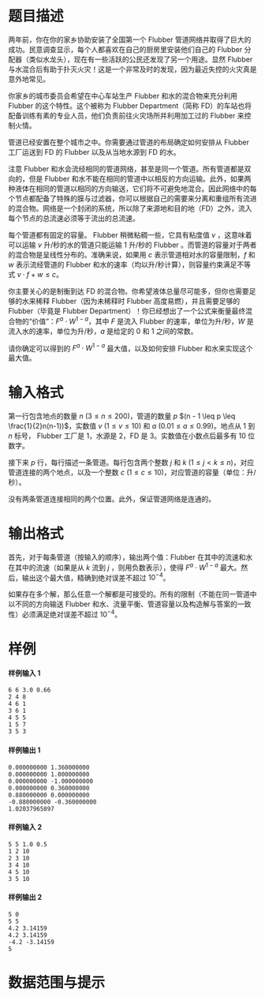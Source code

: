 
# 题目描述

两年前，你在你的家乡协助安装了全国第一个 Flubber 管道网络并取得了巨大的成功。民意调查显示，每个人都喜欢在自己的厨房里安装他们自己的 Flubber 分配器（类似水龙头），现在有一些活跃的公民还发现了另一个用途。显然 Flubber 与水混合后有助于扑灭火灾！这是一个非常及时的发现，因为最近失控的火灾真是意外地常见。

你家乡的城市委员会希望在中心车站生产 Flubber 和水的混合物来充分利用 Flubber 的这个特性。这个被称为 Flubber Department（简称 FD）的车站也将配备训练有素的专业人员，他们负责前往火灾场所并利用加工过的 Flubber 来控制火情。

管道已经安置在整个城市之中。你需要通过管道的布局确定如何安排从 Flubber 工厂运送到 FD 的 Flubber 以及从当地水源到 FD 的水。

注意 Flubber 和水会流经相同的管道网络，甚至是同一个管道。所有管道都是双向的，但是 Flubber 和水不能在相同的管道中以相反的方向运输。此外，如果两种液体在相同的管道以相同的方向输送，它们将不可避免地混合。因此网络中的每个节点都配备了特殊的膜与过滤器，你可以根据自己的需要来分离和重组所有流进的混合物。网络是一个封闭的系统，所以除了来源地和目的地（FD）之外，流入每个节点的总流速必须等于流出的总流速。

每个管道都有固定的容量。 Flubber 稍微粘稠一些，它具有粘度值 $v$ ，这意味着可以运输 $v$ 升/秒的水的管道只能运输 $1$ 升/秒的 Flubber 。而管道的容量对于两者的混合物是呈线性分布的。准确来说，如果用 $c$ 表示管道相对水的容量限制，$f$ 和 $w$ 表示流经管道的 Flubber 和水的速率（均以升/秒计算），则容量约束满足不等式 $v \cdot f + w \leq c$。

你主要关心的是制衡到达 FD 的混合物。你希望液体总量尽可能多，但你也需要足够的水来稀释 Flubber（因为未稀释时 Flubber 高度易燃），并且需要足够的 Flubber（毕竟是 Flubber Department）！你已经想出了一个公式来衡量最终混合物的“价值”：$F^a \cdot W^{1 - a}$，其中 $F$ 是流入 Flubber 的速率，单位为升/秒，$W$ 是流入水的速率，单位为升/秒，$a$ 是给定的 $0$ 和 $1$ 之间的常数。

请你确定可以得到的 $F^a \cdot W^{1 - a}$ 最大值，以及如何安排 Flubber 和水来实现这个最大值。


# 输入格式

第一行包含地点的数量 $n$ $(3 \leq n \leq 200)$，管道的数量 $p$ $(n - 1 \leq p \leq \frac{1}{2}n(n-1))$，实数值 $v$ $(1 \leq v \leq 10)$ 和 $a$ $(0.01 \leq a \leq 0.99)$。地点从 $1$ 到 $n$ 标号， Flubber 工厂是 $1$，水源是 $2$，FD 是 $3$。实数值在小数点后最多有 $10$ 位数字。

接下来 $p$ 行，每行描述一条管道。每行包含两个整数 $j$ 和 $k$ $(1 \leq j < k \leq n)$，对应管道连接的两个地点，以及一个整数 $c$ $(1 \leq c \leq 10)$，对应管道的容量（单位：升/秒）。

没有两条管道连接相同的两个位置。此外，保证管道网络是连通的。


# 输出格式

首先，对于每条管道（按输入的顺序），输出两个值：Flubber 在其中的流速和水在其中的流速（如果是从 $k$ 流到 $j$ ，则用负数表示），使得 $F^a \cdot W^{1 - a}$ 最大。然后，输出这个最大值，精确到绝对误差不超过 $10^{-4}$。

如果存在多个解，那么任意一个解都是可接受的。所有的限制（不能在同一管道中以不同的方向输送 Flubber 和水、流量平衡、管道容量以及构造解与答案的一致性）必须满足绝对误差不超过 $10^{-4}$。


# 样例

#### 样例输入 1
```plain
6 6 3.0 0.66
2 4 8
4 6 1
3 6 1
4 5 5
1 5 7
3 5 3
```

#### 样例输出 1
```plain
0.000000000 1.360000000
0.000000000 1.000000000
0.000000000 -1.000000000
0.000000000 0.360000000
0.880000000 0.000000000
-0.880000000 -0.360000000
1.02037965897
```

#### 样例输入 2
```plain
5 5 1.0 0.5
1 2 10
2 3 10
3 4 10
4 5 10
3 5 10
```

#### 样例输出 2
```plain
5 0
5 5
4.2 3.14159
4.2 3.14159
-4.2 -3.14159
5
```


# 数据范围与提示



